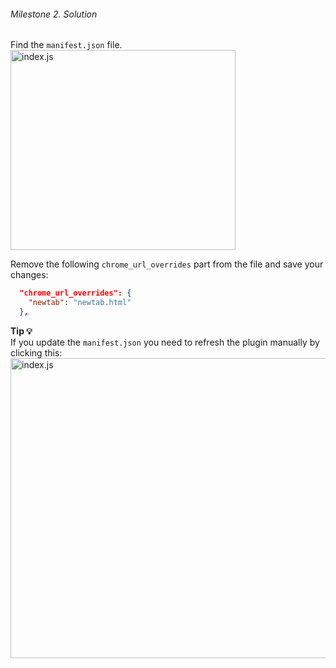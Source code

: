 ###### Milestone 2. Solution 

Find the `manifest.json` file.  
<img src="/chrome-extension/image55.png" alt="index.js" width="360" height="320">

Remove the following `chrome_url_overrides` part from the file and save your changes:

```json
  "chrome_url_overrides": {
    "newtab": "newtab.html"
  },

```

**Tip 💡**  
If you update the `manifest.json` you need to refresh the plugin manually by clicking this:
<img src="/chrome-extension/image6.png" alt="index.js" width="640" height="480">
